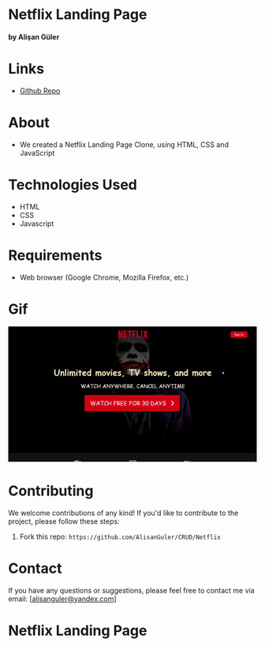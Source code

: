 # Netflix Landing Page #

#### by Alişan Güler


# Links

- [Github Repo](https://github.com/AlisanGuler/Netflix)

# About

- We created a Netflix Landing Page Clone, using HTML, CSS and JavaScript

# Technologies Used

- HTML
- CSS
- Javascript

# Requirements

- Web browser (Google Chrome, Mozilla Firefox, etc.)

# Gif

<img src="/img/netflix.gif" max-width="100%" height="auto" >

# Contributing

We welcome contributions of any kind! If you'd like to contribute to the project, please follow these steps:

1. Fork this repo: `https://github.com/AlisanGuler/CRUD/Netflix`

# Contact

If you have any questions or suggestions, please feel free to contact me via email: [alisanguler@yandex.com]
# Netflix Landing Page